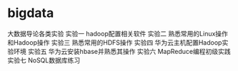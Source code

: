 # bigdata
大数据导论各类实验
实验一 hadoop配置相关软件
实验二 熟悉常用的Linux操作和Hadoop操作
实验三 熟悉常用的HDFS操作
实验四 华为云主机配置Hadoop实验环境
实验五 华为云安装hbase并熟悉其操作
实验六 MapReduce编程初级实践
实验七 NoSQL数据库练习
